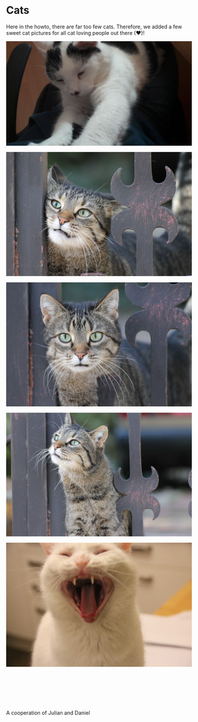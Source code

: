 # Cats
Here in the howto, there are far too few cats. Therefore, we added a few sweet cat pictures for all cat loving people out there (❤)!

![](catsimg/fettsack.png)

![](catsimg/IMG_2134.jpg)

![](catsimg/IMG_2137.jpg)

![](catsimg/IMG_2170.jpg)

![](catsimg/Katze.JPEG)


<br />
<br />
<br />
<br />
<br />

A cooperation of Julian and Daniel
